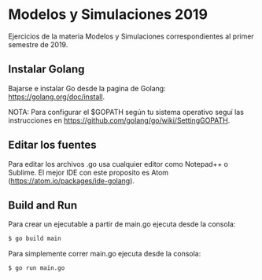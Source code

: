 # Modelos y Simulaciones 2019
Ejercicios de la materia Modelos y Simulaciones correspondientes al primer semestre de 2019.

## Instalar Golang
Bajarse e instalar Go desde la pagina de Golang: https://golang.org/doc/install.

NOTA: Para configurar el $GOPATH según tu sistema operativo seguí las instrucciones en https://github.com/golang/go/wiki/SettingGOPATH.

## Editar los fuentes
Para editar los archivos .go usa cualquier editor como Notepad++ o Sublime. El mejor IDE con este proposito es Atom (https://atom.io/packages/ide-golang).

## Build and Run
Para crear un ejecutable a partir de main.go ejecuta desde la consola:

```sh
$ go build main
```

Para simplemente correr main.go ejecuta desde la consola:
```sh
$ go run main.go
```
